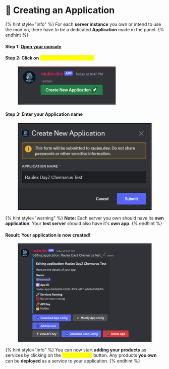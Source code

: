 # 🚀 Creating an Application

{% hint style="info" %}
For each **server instance** you own or intend to use the mod on, there have to be a dedicated **Application** made in the panel.
{% endhint %}

#### Step 1: [Open your console](access-your-console.md)

#### Step 2: Click on <mark style="color:yellow;">Create new Application 🚀</mark>

<figure><img src="../../.gitbook/assets/image (4).png" alt=""><figcaption></figcaption></figure>

#### Step 3: Enter your Application name

<figure><img src="../../.gitbook/assets/image (6).png" alt=""><figcaption><p> </p></figcaption></figure>

{% hint style="warning" %}
**Note:** Each server you own should have its **own application**. Your **test server** should also have it's **own app**.
{% endhint %}

#### Result: Your application is now created!

<figure><img src="../../.gitbook/assets/image (7).png" alt=""><figcaption></figcaption></figure>

{% hint style="info" %}
You can now start **adding your products** as services by clicking on the <mark style="color:yellow;">➕ Add Service</mark> button. Any products **you own** can be **deployed** as a service to your application.
{% endhint %}
